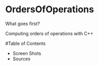 # OrdersOfOperations
What goes first?

Computing orders of operations with C++

#Table of Contents
- Screen Shots
- Sources
